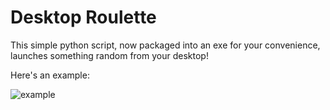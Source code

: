 # Desktop Roulette
This simple python script, now packaged into an exe for your convenience, launches something random from your desktop!

Here's an example:

![example](https://github.com/user-attachments/assets/8b495af1-7fcc-43a7-aa96-ca6923d1c2cd)
